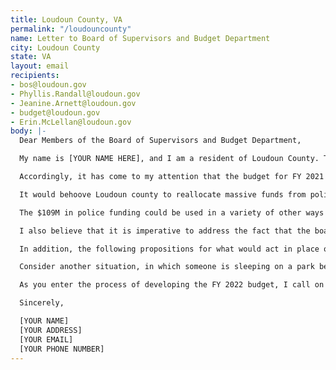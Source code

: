 ```yaml
---
title: Loudoun County, VA
permalink: "/loudouncounty"
name: Letter to Board of Supervisors and Budget Department
city: Loudoun County
state: VA
layout: email
recipients:
- bos@loudoun.gov
- Phyllis.Randall@loudoun.gov
- Jeanine.Arnett@loudoun.gov
- budget@loudoun.gov
- Erin.McLellan@loudoun.gov
body: |-
  Dear Members of the Board of Supervisors and Budget Department,

  My name is [YOUR NAME HERE], and I am a resident of Loudoun County. This past week, our nation has been gripped by protests calling for rapid and meaningful change with regard to police brutality, an end to racism and anti-Blackness, and immediate improvements in how Black people are treated in America.

  Accordingly, it has come to my attention that the budget for FY 2021 was recently revised, and that city officials will soon begin the FY 2022 budget process. In reading the budget for FY 2021 and the predicted budget for FY 2022, a few things jumped out at me. First, I noticed that the Sheriff’s office is predicted to be allocated a massive $109M, an increase in $4.9M from FY 2019. Along with this, an increase by approximately 70 employees was noted.

  It would behoove Loudoun county to reallocate massive funds from policing to social services and community betterment. I hope that you and your colleagues will continue to monitor the situation in Minneapolis, as they have decided to officially disband the police as it stands and instead establish a community-based safety program. This program will serve as a pilot for the rest of America, and I hope you will consider taking their guidance.

  The $109M in police funding could be used in a variety of other ways to better our community. Some examples inlclude the Mental Health, Substance Abuse, and Developmental Services branch of Loudoun’s government. As you know, the opiate crisis has been very prevalent in Loudoun county. I believe the most efficient way to fight this crisis is not by aggressive policing of citizens, but by increasing funding for addiction services. Many people addicted to opioids are average citizens who were overprescribed once and hooked forever. The $55M allocated to this department pales in comparison to the funding given to the police. I would urge you to consider this and other departments more highly when drafting your next budget. I believe that the need for increased policing simply indicates a failure of the community to support its citizens adequately, and that to truly improve our community we need to focus on supporting citizens, not policing them more.

  I also believe that it is imperative to address the fact that the board has considered placing SROs in elementary schools, when elementary schools in Loudoun do not have a registered nurse on site. If the SRO truly is for student safety, then it seems as if it would be required to have a registered nurse as well, as far more medical emergencies happen than true police emergencies in schools on a daily basis. I urge you to reallocate funds towards hiring at least one registered nurse per school in Loudoun county.

  In addition, the following propositions for what would act in place of police in certain situations must be addressed. Consider a person having a mental health crisis. Typically, this person would call 911 and emergency services would be dispatched. However, we have seen the devastating consequences of this system. In Purcellville in 2017, a high school student in the midst of a mental health crisis was unduly shot multiple times by the first responding officer on scene. The officer was not charged, but the family won a lawsuit in court ruling that the shooting was uncalled for. Instead, imagine if a trained mental health professional were the responder. They would have the training to get the patient the true mental help they need, instead of responding with violence. Many people attempt to commit “suicide by police,” but if they don’t expect someone to respond with a gun, then they won’t be able to follow through with such an idea.

  Consider another situation, in which someone is sleeping on a park bench. Instead of police responding and arresting the person, imagine if a city employee responded by checking in on them, finding if they need a place to sleep, food, water, or healthcare. Often times, most of the welfare necessities in an area have been delegated to the police, and the police only know to respond with arrests. Instead, we must take action to give these social responsibilities to properly trained people. For this to be done, we must defund the police and reallocate these funds to social welfare initiatives.

  As you enter the process of developing the FY 2022 budget, I call on you to create a community review board to provide oversight for police in the county. I call on you to protect your Black community members by reallocating the funds of the police force budget to fund what Black and other marginalized communities need to be safe and healthy: COVID-19 relief, affordable housing, education, healthcare (including mental healthcare), jobs with livable wages, community centers, treatment, and community-led organizations.

  Sincerely,

  [YOUR NAME]
  [YOUR ADDRESS]
  [YOUR EMAIL]
  [YOUR PHONE NUMBER]
---
```


